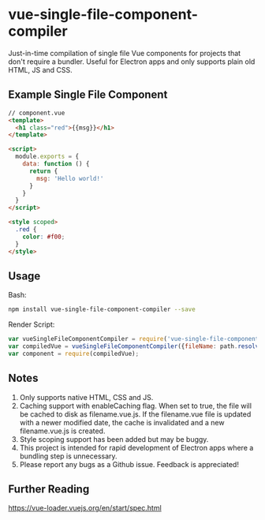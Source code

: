 # vue-single-file-component-compiler
Just-in-time compilation of single file Vue components for projects that don't require a bundler.  Useful for Electron apps and only supports plain old HTML, JS and CSS.

## Example Single File Component

``` html
// component.vue
<template>
  <h1 class="red">{{msg}}</h1>
</template>

<script>
  module.exports = {
    data: function () {
      return {
        msg: 'Hello world!'
      }
    }
  }
</script>

<style scoped>
  .red {
    color: #f00;
  }
</style>
```

## Usage
Bash:
``` bash
npm install vue-single-file-component-compiler --save
```

Render Script:
``` js
var vueSingleFileComponentCompiler = require('vue-single-file-component-compiler');
var compiledVue = vueSingleFileComponentCompiler({fileName: path.resolve("component.vue"), enableCaching: true}).compile();
var component = require(compiledVue);
```

## Notes
1. Only supports native HTML, CSS and JS.
2. Caching support with enableCaching flag.  When set to true, the file will be cached to disk as filename.vue.js.  If the filename.vue file is updated with a newer modified date, the cache is invalidated and a new filename.vue.js is created.
3. Style scoping support has been added but may be buggy.
4. This project is intended for rapid development of Electron apps where a bundling step is unnecessary.
5. Please report any bugs as a Github issue.  Feedback is appreciated!

## Further Reading
https://vue-loader.vuejs.org/en/start/spec.html
